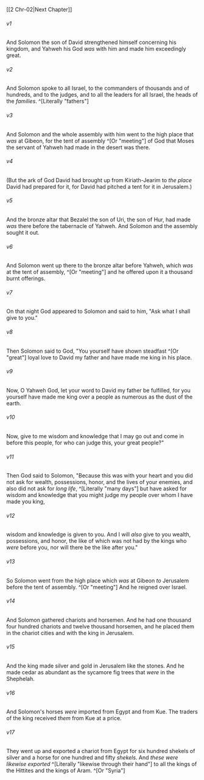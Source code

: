 ﻿---
aliases:
  - 2 Chronicles 1
---

[[2 Chr-02|Next Chapter]]

###### v1
And Solomon the son of David strengthened himself concerning his kingdom, and Yahweh his God _was_ with him and made him exceedingly great.

###### v2
And Solomon spoke to all Israel, to the commanders of thousands and of hundreds, and to the judges, and to all the leaders for all Israel, the heads of the _families_. ^[Literally "fathers"]

###### v3
And Solomon and the whole assembly with him went to the high place that _was_ at Gibeon, for the tent of assembly ^[Or "meeting"] of God that Moses the servant of Yahweh had made in the desert was there.

###### v4
(But the ark of God David had brought up from Kiriath-Jearim to _the place_ David had prepared for it, for David had pitched a tent for it in Jerusalem.)

###### v5
And the bronze altar that Bezalel the son of Uri, the son of Hur, had made _was_ there before the tabernacle of Yahweh. And Solomon and the assembly sought it out.

###### v6
And Solomon went up there to the bronze altar before Yahweh, which _was_ at the tent of assembly, ^[Or "meeting"] and he offered upon it a thousand burnt offerings.

###### v7
On that night God appeared to Solomon and said to him, "Ask what I shall give to you."

###### v8
Then Solomon said to God, "You yourself have shown steadfast ^[Or "great"] loyal love to David my father and have made me king in his place.

###### v9
Now, O Yahweh God, let your word to David my father be fulfilled, for you yourself have made me king over a people as numerous as the dust of the earth.

###### v10
Now, give to me wisdom and knowledge that I may go out and come in before this people, for who can judge this, your great people?"

###### v11
Then God said to Solomon, "Because this was with your heart and you did not ask for wealth, possessions, honor, and the lives of your enemies, and also did not ask for _long life_, ^[Literally "many days"] but have asked for wisdom and knowledge that you might judge my people over whom I have made you king,

###### v12
wisdom and knowledge is given to you. And I will _also_ give to you wealth, possessions, and honor, the like of which was not had by the kings who _were_ before you, nor will there be the like after you."

###### v13
So Solomon went from the high place which _was_ at Gibeon _to_ Jerusalem before the tent of assembly. ^[Or "meeting"] And he reigned over Israel.

###### v14
And Solomon gathered chariots and horsemen. And he had one thousand four hundred chariots and twelve thousand horsemen, and he placed them in the chariot cities and with the king in Jerusalem.

###### v15
And the king made silver and gold in Jerusalem like the stones. And he made cedar as abundant as the sycamore fig trees that _were_ in the Shephelah.

###### v16
And Solomon's horses _were_ imported from Egypt and from Kue. The traders of the king received _them_ from Kue at a price.

###### v17
They went up and exported a chariot from Egypt for six hundred shekels of silver and a horse for one hundred and fifty _shekels_. And _these were_ _likewise exported_ ^[Literally "likewise through their hand"] to all the kings of the Hittites and the kings of Aram. ^[Or "Syria"]